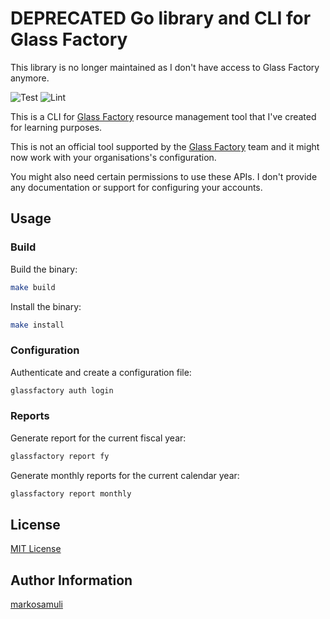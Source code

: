 # DEPRECATED Go library and CLI for Glass Factory

This library is no longer maintained as I don't have access to Glass Factory
anymore.

![Test](https://github.com/markosamuli/glassfactory/workflows/Test/badge.svg)
![Lint](https://github.com/markosamuli/glassfactory/workflows/Lint/badge.svg)

This is a CLI for [Glass Factory][glassfactory] resource management tool that
I've created for learning purposes.

This is not an official tool supported by the [Glass Factory][glassfactory]
team and it might now work with your organisations's configuration.

You might also need certain permissions to use these APIs. I don't provide any
documentation or support for configuring your accounts.

[glassfactory]: https://glassfactory.io/

## Usage

### Build

Build the binary:

```bash
make build
```

Install the binary:

```bash
make install
```

### Configuration

Authenticate and create a configuration file:

```bash
glassfactory auth login
```

### Reports

Generate report for the current fiscal year:

```bash
glassfactory report fy
```

Generate monthly reports for the current calendar year:

```bash
glassfactory report monthly
```

## License

[MIT License](LICENSE)

## Author Information

[markosamuli](https://github.com/markosamuli)
